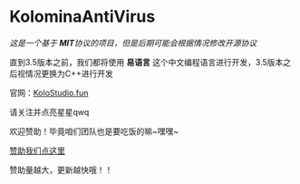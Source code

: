 # KolominaAntiVirus

*这是一个基于 **MIT**协议的项目，但是后期可能会根据情况修改开源协议*

直到3.5版本之前，我们都将使用 **易语言** 这个中文编程语言进行开发，3.5版本之后视情况更换为C++进行开发

官网：[KoloStudio.fun](https://www.kolostudio.fun)

请关注并点亮星星qwq

欢迎赞助！毕竟咱们团队也是要吃饭的嘛~嘿嘿~

[赞助我们点这里](https://afdian.net/a/KolominaStudio?tab=home)

赞助量越大，更新越快哦！！
